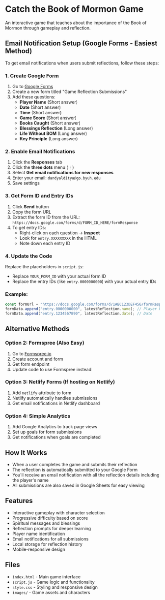 # Catch the Book of Mormon Game

An interactive game that teaches about the importance of the Book of Mormon through gameplay and reflection.

## Email Notification Setup (Google Forms - Easiest Method)

To get email notifications when users submit reflections, follow these steps:

### 1. Create Google Form
1. Go to [Google Forms](https://forms.google.com)
2. Create a new form titled "Game Reflection Submissions"
3. Add these questions:
   - **Player Name** (Short answer)
   - **Date** (Short answer)
   - **Time** (Short answer) 
   - **Game Score** (Short answer)
   - **Books Caught** (Short answer)
   - **Blessings Reflection** (Long answer)
   - **Life Without BOM** (Long answer)
   - **Key Principle** (Long answer)

### 2. Enable Email Notifications
1. Click the **Responses** tab
2. Click the **three dots** menu (⋮)
3. Select **Get email notifications for new responses**
4. Enter your email: `dandyalditya@go.byuh.edu`
5. Save settings

### 3. Get Form ID and Entry IDs
1. Click **Send** button
2. Copy the form URL
3. Extract the form ID from the URL: `https://docs.google.com/forms/d/FORM_ID_HERE/formResponse`
4. To get entry IDs:
   - Right-click on each question → **Inspect**
   - Look for `entry.XXXXXXXXX` in the HTML
   - Note down each entry ID

### 4. Update the Code
Replace the placeholders in `script.js`:
- Replace `YOUR_FORM_ID` with your actual form ID
- Replace the entry IDs (like `entry.0000000000`) with your actual entry IDs

### Example:
```javascript
const formUrl = "https://docs.google.com/forms/d/1ABC123DEF456/formResponse";
formData.append("entry.0000000000", latestReflection.name); // Player Name
formData.append("entry.1234567890", latestReflection.date); // Date
```

## Alternative Methods

### Option 2: Formspree (Also Easy)
1. Go to [Formspree.io](https://formspree.io)
2. Create account and form
3. Get form endpoint
4. Update code to use Formspree instead

### Option 3: Netlify Forms (If hosting on Netlify)
1. Add `netlify` attribute to form
2. Netlify automatically handles submissions
3. Get email notifications in Netlify dashboard

### Option 4: Simple Analytics
1. Add Google Analytics to track page views
2. Set up goals for form submissions
3. Get notifications when goals are completed

## How It Works
- When a user completes the game and submits their reflection
- The reflection is automatically submitted to your Google Form
- You'll receive an email notification with all the reflection details including the player's name
- All submissions are also saved in Google Sheets for easy viewing

## Features
- Interactive gameplay with character selection
- Progressive difficulty based on score
- Spiritual messages and blessings
- Reflection prompts for deeper learning
- Player name identification
- Email notifications for all submissions
- Local storage for reflection history
- Mobile-responsive design

## Files
- `index.html` - Main game interface
- `script.js` - Game logic and functionality
- `style.css` - Styling and responsive design
- `images/` - Game assets and characters